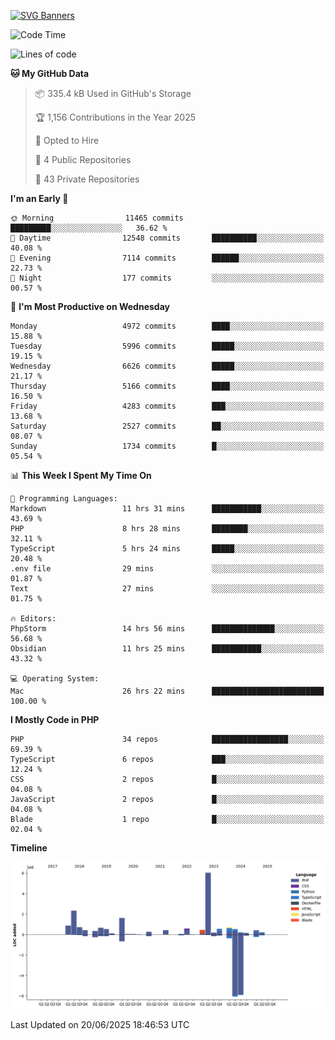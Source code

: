 [![SVG Banners](https://svg-banners.vercel.app/api?type=glitch&text1=Gere_Lajos%F0%9F%92%BB&width=800&height=400)](https://github.com/Akshay090/svg-banners)

<!--START_SECTION:waka-->
![Code Time](http://img.shields.io/badge/Code%20Time-2%2C607%20hrs%206%20mins-blue)

![Lines of code](https://img.shields.io/badge/From%20Hello%20World%20I%27ve%20Written-18.4%20million%20lines%20of%20code-blue)

**🐱 My GitHub Data** 

> 📦 335.4 kB Used in GitHub's Storage 
 > 
> 🏆 1,156 Contributions in the Year 2025
 > 
> 💼 Opted to Hire
 > 
> 📜 4 Public Repositories 
 > 
> 🔑 43 Private Repositories 
 > 
**I'm an Early 🐤** 

```text
🌞 Morning                11465 commits       █████████░░░░░░░░░░░░░░░░   36.62 % 
🌆 Daytime                12548 commits       ██████████░░░░░░░░░░░░░░░   40.08 % 
🌃 Evening                7114 commits        ██████░░░░░░░░░░░░░░░░░░░   22.73 % 
🌙 Night                  177 commits         ░░░░░░░░░░░░░░░░░░░░░░░░░   00.57 % 
```
📅 **I'm Most Productive on Wednesday** 

```text
Monday                   4972 commits        ████░░░░░░░░░░░░░░░░░░░░░   15.88 % 
Tuesday                  5996 commits        █████░░░░░░░░░░░░░░░░░░░░   19.15 % 
Wednesday                6626 commits        █████░░░░░░░░░░░░░░░░░░░░   21.17 % 
Thursday                 5166 commits        ████░░░░░░░░░░░░░░░░░░░░░   16.50 % 
Friday                   4283 commits        ███░░░░░░░░░░░░░░░░░░░░░░   13.68 % 
Saturday                 2527 commits        ██░░░░░░░░░░░░░░░░░░░░░░░   08.07 % 
Sunday                   1734 commits        █░░░░░░░░░░░░░░░░░░░░░░░░   05.54 % 
```


📊 **This Week I Spent My Time On** 

```text
💬 Programming Languages: 
Markdown                 11 hrs 31 mins      ███████████░░░░░░░░░░░░░░   43.69 % 
PHP                      8 hrs 28 mins       ████████░░░░░░░░░░░░░░░░░   32.11 % 
TypeScript               5 hrs 24 mins       █████░░░░░░░░░░░░░░░░░░░░   20.48 % 
.env file                29 mins             ░░░░░░░░░░░░░░░░░░░░░░░░░   01.87 % 
Text                     27 mins             ░░░░░░░░░░░░░░░░░░░░░░░░░   01.75 % 

🔥 Editors: 
PhpStorm                 14 hrs 56 mins      ██████████████░░░░░░░░░░░   56.68 % 
Obsidian                 11 hrs 25 mins      ███████████░░░░░░░░░░░░░░   43.32 % 

💻 Operating System: 
Mac                      26 hrs 22 mins      █████████████████████████   100.00 % 
```

**I Mostly Code in PHP** 

```text
PHP                      34 repos            █████████████████░░░░░░░░   69.39 % 
TypeScript               6 repos             ███░░░░░░░░░░░░░░░░░░░░░░   12.24 % 
CSS                      2 repos             █░░░░░░░░░░░░░░░░░░░░░░░░   04.08 % 
JavaScript               2 repos             █░░░░░░░░░░░░░░░░░░░░░░░░   04.08 % 
Blade                    1 repo              █░░░░░░░░░░░░░░░░░░░░░░░░   02.04 % 
```



**Timeline**

![Lines of Code chart](https://raw.githubusercontent.com/gere-lajos/gere-lajos/main/assets/bar_graph.png)


 Last Updated on 20/06/2025 18:46:53 UTC
<!--END_SECTION:waka-->

